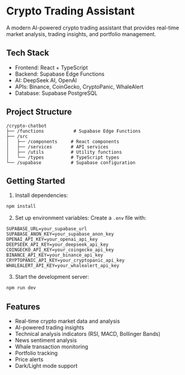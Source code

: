 # Crypto Trading Assistant

A modern AI-powered crypto trading assistant that provides real-time market analysis, trading insights, and portfolio management.

## Tech Stack

- Frontend: React + TypeScript
- Backend: Supabase Edge Functions
- AI: DeepSeek AI, OpenAI
- APIs: Binance, CoinGecko, CryptoPanic, WhaleAlert
- Database: Supabase PostgreSQL

## Project Structure

```
/crypto-chatbot
├── /functions           # Supabase Edge Functions
├── /src
│   ├── /components     # React components
│   ├── /services       # API services
│   ├── /utils          # Utility functions
│   └── /types          # TypeScript types
└── /supabase           # Supabase configuration
```

## Getting Started

1. Install dependencies:
```bash
npm install
```

2. Set up environment variables:
Create a `.env` file with:
```
SUPABASE_URL=your_supabase_url
SUPABASE_ANON_KEY=your_supabase_anon_key
OPENAI_API_KEY=your_openai_api_key
DEEPSEEK_API_KEY=your_deepseek_api_key
COINGECKO_API_KEY=your_coingecko_api_key
BINANCE_API_KEY=your_binance_api_key
CRYPTOPANIC_API_KEY=your_cryptopanic_api_key
WHALEALERT_API_KEY=your_whalealert_api_key
```

3. Start the development server:
```bash
npm run dev
```

## Features

- Real-time crypto market data and analysis
- AI-powered trading insights
- Technical analysis indicators (RSI, MACD, Bollinger Bands)
- News sentiment analysis
- Whale transaction monitoring
- Portfolio tracking
- Price alerts
- Dark/Light mode support
